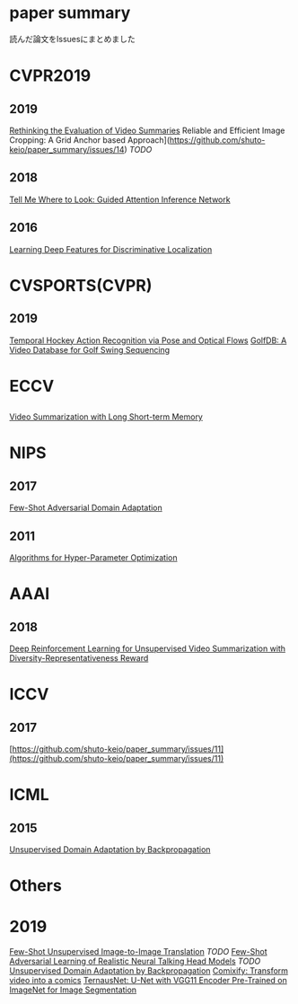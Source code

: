 # paper summary
読んだ論文をIssuesにまとめました

# CVPR2019
## 2019
[Rethinking the Evaluation of Video Summaries](https://github.com/shuto-keio/paper_summary/issues/6)
Reliable and Efficient Image Cropping: A Grid Anchor based Approach](https://github.com/shuto-keio/paper_summary/issues/14) *TODO*

## 2018
[Tell Me Where to Look: Guided Attention Inference Network](https://github.com/shuto-keio/paper_summary/issues/4)

## 2016
[Learning Deep Features for Discriminative Localization](https://github.com/shuto-keio/paper_summary/issues/10)

# CVSPORTS(CVPR)

## 2019
[Temporal Hockey Action Recognition via Pose and Optical Flows](https://github.com/shuto-keio/paper_summary/issues/17)
[GolfDB: A Video Database for Golf Swing Sequencing](https://github.com/shuto-keio/paper_summary/issues/16)

# ECCV
##
[Video Summarization with Long Short-term Memory](https://github.com/shuto-keio/paper_summary/issues/5)
# NIPS
## 2017
[Few-Shot Adversarial Domain Adaptation](https://github.com/shuto-keio/paper_summary/issues/18)
## 2011
[Algorithms for Hyper-Parameter Optimization](https://github.com/shuto-keio/paper_summary/issues/1)

# AAAI
## 2018
[Deep Reinforcement Learning for Unsupervised Video Summarization with Diversity-Representativeness Reward](https://github.com/shuto-keio/paper_summary/issues/15)

# ICCV
## 2017
[https://github.com/shuto-keio/paper_summary/issues/11](https://github.com/shuto-keio/paper_summary/issues/11)

# ICML
## 2015
[Unsupervised Domain Adaptation by Backpropagation](https://github.com/shuto-keio/paper_summary/issues/9)

# Others
# 2019
[Few-Shot Unsupervised Image-to-Image Translation](https://github.com/shuto-keio/paper_summary/issues/13) *TODO*
[Few-Shot Adversarial Learning of Realistic Neural Talking Head Models](https://github.com/shuto-keio/paper_summary/issues/12) *TODO*
[Unsupervised Domain Adaptation by Backpropagation](https://github.com/shuto-keio/paper_summary/issues/8)
[Comixify: Transform video into a comics](https://github.com/shuto-keio/paper_summary/issues/3)
[TernausNet: U-Net with VGG11 Encoder Pre-Trained on ImageNet for Image Segmentation](https://github.com/shuto-keio/paper_summary/issues/2)
